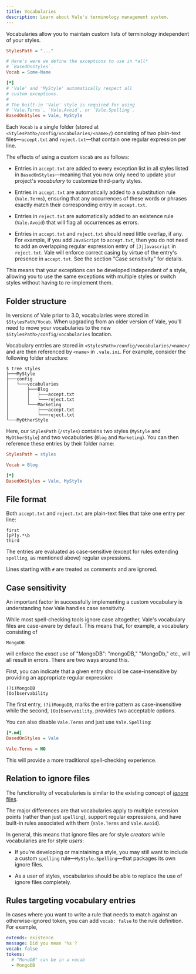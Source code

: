 ```yaml
---
title: Vocabularies
description: Learn about Vale's terminology management system.
---
```


<script lang="ts">
    import Alert from '$lib/components/Alert.svelte';
    import Scopes from '$lib/components/docs/Scopes.svelte';
    import CodeFormats from '$lib/components/docs/CodeFormats.svelte';
    import { Badge } from "$lib/components/ui/badge";
</script>

Vocabularies allow you to maintain custom lists of terminology independent of
your styles.

```ini
StylesPath = "..."

# Here's were we define the exceptions to use in *all*
# `BasedOnStyles`.
Vocab = Some-Name

[*]
# 'Vale' and 'MyStyle' automatically respect all
# custom exceptions.
#
# The built-in 'Vale' style is required for using
# `Vale.Terms`, `Vale.Avoid`, or `Vale.Spelling`.
BasedOnStyles = Vale, MyStyle
```

Each `Vocab` is a single folder
(stored at `<StylesPath>/config/vocabularies/<name>/`) consisting of two
plain-text files&mdash;`accept.txt` and `reject.txt`&mdash;that contain one
regular expression per line.

The effects of using a custom `Vocab` are as follows:

- Entries in `accept.txt` are added to every exception list in all styles
  listed in `BasedOnStyles`&mdash;meaning that you now only need to update your
  project's _vocabulary_ to customize third-party styles.

- Entries in `accept.txt` are automatically added to a substitution rule
  (`Vale.Terms`), ensuring that any occurrences of these words or phrases
  exactly match their corresponding entry in `accept.txt`.

- Entries in `reject.txt` are automatically added to an existence rule
  (`Vale.Avoid`) that will flag all occurrences as errors.

- Entries in `accept.txt` and `reject.txt` should need little overlap, if any.
  For example, if you add `JavaScript` to `accept.txt`, then you do not need
  to add an overlapping regular expression entry of `[Jj]avascript` in
  `reject.txt`. Vale will enforce correct casing by virtue of the entry's
  presence in `accept.txt`. See the section "Case sensitivity" for details.

This means that your exceptions can be developed independent of a style,
allowing you to use the same exceptions with multiple styles or switch styles
without having to re-implement them.

## Folder structure

<Alert>
In versions of Vale prior to 3.0, vocabularies were stored in
<code>$StylesPath/Vocab</code>. When upgrading from an older version of Vale,
you'll need  to move your vocabularies to the new
<code>$StylesPath>/config/vocabularies</code> location.
</Alert>

Vocabulary entries are stored in `<StylesPath>/config/vocabularies/<name>/` and
are then referenced by `<name>` in `.vale.ini`. For example, consider the
following folder structure:

```console
$ tree styles
├───MyStyle
├───config
│   └───vocabularies
│       ├───Blog
│       │   ├───accept.txt
│       │   └───reject.txt
│       └───Marketing
│           ├───accept.txt
│           └───reject.txt
└───MyOtherStyle
```

Here, our `StylesPath` (`/styles`) contains two styles (`MyStyle` and
`MyOtherStyle`) and two vocabularies (`Blog` and `Marketing`). You can then
reference these entries by their folder name:

```ini
StylesPath = styles

Vocab = Blog

[*]
BasedOnStyles = Vale, MyStyle
```

## File format

Both `accept.txt` and `reject.txt` are plain-text files that take one
entry per line:

```regex
first
[pP]y.*\b
third
```

The entries are evaluated as case-sensitive (except for rules
extending `spelling`, as mentioned above) regular expressions.

Lines starting with `#` are treated as comments and are ignored.

## Case sensitivity

An important factor in successfully implementing a custom vocabulary is
understanding how Vale handles case sensitivity.

While most spell-checking tools ignore case altogether, Vale's vocabulary files
are case-aware by default. This means that, for example, a vocabulary
consisting of

```regex
MongoDB
```

will enforce the _exact_ use of "MongoDB": "mongoDB," "MongoDb," etc., will all
result in errors. There are two ways around this.

First, you can indicate that a given entry should be case-insensitive by
providing an appropriate regular expression:

```regex
(?i)MongoDB
[Oo]bservability
```

The first entry, `(?i)MongoDB`, marks the entire pattern as case-insensitive while
the second, `[Oo]bservability`, provides two acceptable options.

You can also disable `Vale.Terms` and just use `Vale.Spelling`:

```ini
[*.md]
BasedOnStyles = Vale

Vale.Terms = NO
```

This will provide a more traditional spell-checking experience.

## Relation to ignore files

The functionality of vocabularies is similar to the existing concept of
[_ignore_ files](/docs/checks/spelling#ignore-files).

The major differences are that vocabularies apply to multiple extension points
(rather than just `spelling`), support regular expressions, and have built-in
rules associated with them (`Vale.Terms` and `Vale.Avoid`).

In general, this means that ignore files are for style _creators_ while
vocabularies are for style _users_:

- If you're developing or maintaining a style, you may still want to include a
  custom `spelling` rule&mdash;`MyStyle.Spelling`&mdash;that packages its own
  ignore files.

- As a user of styles, vocabularies should be able to replace the use of ignore
  files completely.

## Rules targeting vocabulary entries

In cases where you want to write a rule that needs to match against an
otherwise-ignored token, you can add `vocab: false` to the rule definition.
For example,

```yaml
extends: existence
message: Did you mean '%s'?
vocab: false
tokens:
  # "MonoDB" can be in a vocab
  - MongoDB
```
